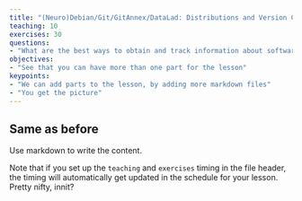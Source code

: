 ```yaml
---
title: "(Neuro)Debian/Git/GitAnnex/DataLad: Distributions and Version Control"
teaching: 10
exercises: 30
questions:
- "What are the best ways to obtain and track information about software, code, and data used or produced in the study?"
objectives:
- "See that you can have more than one part for the lesson"
keypoints:
- "We can add parts to the lesson, by adding more markdown files"
- "You get the picture"
---
```


## Same as before

Use markdown to write the content.

Note that if you set up the `teaching` and `exercises` timing in the file
header, the timing will automatically get updated in the schedule for your
lesson. Pretty nifty, innit?
